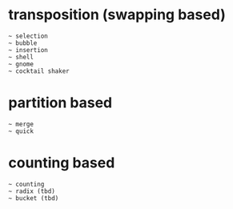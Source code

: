 # transposition (swapping based)
	~ selection
	~ bubble 
	~ insertion
 	~ shell 
  	~ gnome
   	~ cocktail shaker

# partition based
	~ merge 
	~ quick 

# counting based
	~ counting 
	~ radix (tbd)
 	~ bucket (tbd) 
